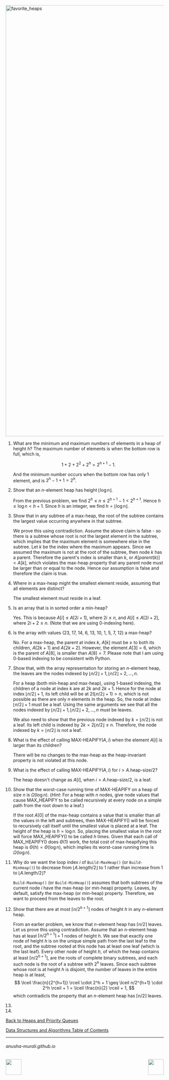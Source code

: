 
<img width="1375" alt="favorite_heaps" src="https://github.com/user-attachments/assets/ed134049-eb42-4302-a7a6-71d735ca402c" />


1. What are the minimum and maximum numbers of elements in a heap of height $h$?
   The maximum number of elements is when the bottom row is full, which is,

   $$
1 + 2 + 2^2 + 2^h = 2^{h+1} -1.
   $$

   And the minimum number occurs when the bottom row has only 1 element, and is $2^h - 1 + 1 = 2^h$.

   
2. Show that an $n$-element heap has height $\lfloor \log n \rfloor$.

   From the previous problem, we find $2^h \leq n \leq 2^{h+1} - 1 < 2^{h+1}$. Hence $h \leq \log n < h + 1$. Since $h$ is an integer, we find $h = \lfloor \log n \rfloor$.
3. Show that in any subtree of a max-heap, the root of the subtree contains the largest value occurring anywhere in that subtree.
   
   We prove this using contradiction. Assume the above claim is false - so there is a subtree whose root is not the largest element in the subtree, which implies that the maximum element is somewhere else in the subtree. Let $k$ be the index where the maximum appears. Since we assumed the maximum is not at the root of the subtree, then node $k$ has a parent. Therefore the parent's index is smaller than $k$, or $A[parent(k)] < A[k]$, which violates the max-heap property that any parent node must be larger than or equal to the node. Hence our assumption is false and therefore the claim is true.
5. Where in a max-heap might the smallest element reside, assuming that all elements are distinct?
   
   The smallest element must reside in a leaf.
7. Is an array that is in sorted order a min-heap?
   
   Yes. This is because $A[i] \leq A[2i+1]$, where $2i \leq n$, and $A[i] \leq A[2i+2]$, where $2i+2 \leq n$. (Note that we are using 0-indexing here).

9. Is the array with values (23, 17, 14, 6, 13, 10, 1, 5, 7, 12) a max-heap?
    
    No. For a max-heap, the parent at index $k$, $A[k]$ must be $\geq$ to both its children, $A[2k+1]$ and $A[2k+2]$. However, the element $A[3] = 6,$ which is the parent of $A[8]$, is smaller than $A[8] = 7$. Please note that I am using 0-based indexing to be consistent with Python.
   
11. Show that, with the array representation for storing an $n$-element heap, the leaves are the nodes indexed by $\lfloor n/2 \rfloor +1, \lfloor n/2 \rfloor +2, \ldots, n$.
   
    For a heap (both min-heap and max-heap), using 1-based indexing, the children of a node at index $k$ are at $2k$ and $2k+1$. Hence for the node at index $\lfloor n/2 \rfloor +1$, its left child will be at $2(\lfloor n/2 \rfloor +1) > n$, which is not possible as there are only $n$ elements in the heap. So, the node at index $\lfloor n/2 \rfloor +1$ must be a leaf. Using the same arguments we see that all the nodes indexed by $\lfloor n/2 \rfloor +1, \lfloor n/2 \rfloor +2, \ldots, n$ must be leaves.

    We also need to show that the previous node indexed by $k = \lfloor n/2 \rfloor$ is not a leaf. Its left child is indexed by $2k = 2  \lfloor n/2 \rfloor \leq n$. Therefore, the node indexed by $k = \lfloor n/2 \rfloor$ is not a leaf.
    
13. What is the effect of calling MAX-HEAPIFY$(A, i)$ when the element $A[i]$ is larger than its children?

    There will be no changes to the max-heap as the heap-invariant property is not violated at this node.
    
15. What is the effect of calling MAX-HEAPIFY$(A, i)$ for $i > A.\text{heap-size}/2$?

    The heap doesn't change as $A[i]$, when $i > A.\text{heap-size}/2$, is a leaf.
    
17. Show that the worst-case running time of MAX-HEAPIFY on a heap of size $n$ is $\Omega(\log n)$. (*Hint*: For a heap with $n$ nodes, give node values that cause MAX_HEAPIFY to be called recursively at every node on a simple path from the root down to a leaf.)
    
    If the root $A[0]$ of the max-heap contains a value that is smaller than all the values in the left and subtrees, then MAX-HEAPIFY() will be forced to recursively call itself until the smallest value is placed at a leaf. The height of the heap is $h = \log n$. So, placing the smallest value in the root will force MAX_HEAPIFY() to be called $h$ times. Given that each call of MAX_HEAPIFY() does $\Theta(1)$ work, the total cost of max-heapifying this heap is $\Theta(h) = \Theta(\log n)$, which implies its worst-case running time is $\Omega(\log n)$.
    
19. Why do we want the loop index $i$ of `Build-MaxHeap()` (or `Build-MinHeap()`) to decrease from $\lfloor A.\text{length}/2\rfloor$ to 1 rather than increase from 1 to $\lfloor A.\text{length}/2\rfloor$?

    `Build-MaxHeap()` (or `Build-MinHeap()`) assumes that both subtrees of the current node $i$ have the max-heap (or min-heap) property. Leaves, by default, satisfy the max-heap (or min-heap) property. Therefore, we want to proceed from the leaves to the root.
    
21. Show that there are at most $\lceil n/2^{h+1} \rceil$ nodes of height $h$ in any $n$-element heap.

    From an earlier problem, we know that $n$-element heap has $\lceil n/2 \rceil$ leaves. Let us prove this using contradiction. Assume that an $n$-element heap has at least $\lceil n/2^{h+1} \rceil + 1$ nodes of height $h$. We see that exactly one node of height $h$ is on the unique simple path from the last leaf to the root, and the subtree rooted at this node has at least one leaf (which is the last leaf). Every other node of height $h$, of which the heap contains at least $\lceil n/2^{h+1} \rceil$, are the roots of complete binary subtrees, and each such node is the root of a subtree with $2^h$ leaves. Since each subtree whose root is at height $h$ is disjoint, the number of leaves in the entire heap is at least,
    $$
    \lceil \frac{n}{2^{h+1}} \rceil \cdot 2^h + 1 \geq \lceil n/2^{h+1} \cdot 2^h \rceil + 1 = \lceil \frac{n}{2} \rceil + 1,
    $$
    which contradicts the property that an $n$-element heap has $\lceil n/2 \rceil$ leaves.
    
23. 
24. 


[Back to Heaps and Priority Queues](./heaps.md)

[Data Structures and Algorithms Table of Contents](./cs124.md)

* * *
###### anusha-murali.github.io

<img src="https://github.com/anusha-murali/anusha-murali.github.io/assets/111596338/639243aa-2857-4595-a65a-7852762bb002" width="50" height="50" align="left">

[<img src="https://github.com/user-attachments/assets/989cfb30-4fb8-40f8-a812-8a054869aa32" width="50" height="50" align="right">](../index.md)
